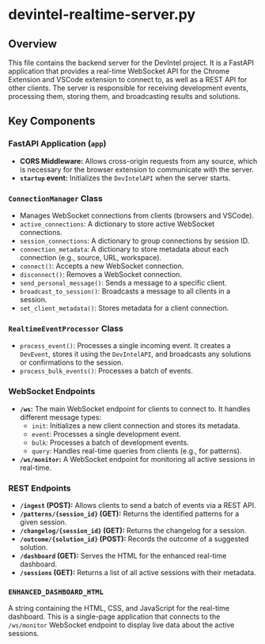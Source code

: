 # devintel-realtime-server.py

## Overview

This file contains the backend server for the DevIntel project. It is a FastAPI application that provides a real-time WebSocket API for the Chrome Extension and VSCode extension to connect to, as well as a REST API for other clients. The server is responsible for receiving development events, processing them, storing them, and broadcasting results and solutions.

## Key Components

### FastAPI Application (`app`)

- **CORS Middleware:** Allows cross-origin requests from any source, which is necessary for the browser extension to communicate with the server.
- **`startup` event:** Initializes the `DevIntelAPI` when the server starts.

### `ConnectionManager` Class

- Manages WebSocket connections from clients (browsers and VSCode).
- `active_connections`: A dictionary to store active WebSocket connections.
- `session_connections`: A dictionary to group connections by session ID.
- `connection_metadata`: A dictionary to store metadata about each connection (e.g., source, URL, workspace).
- `connect()`: Accepts a new WebSocket connection.
- `disconnect()`: Removes a WebSocket connection.
- `send_personal_message()`: Sends a message to a specific client.
- `broadcast_to_session()`: Broadcasts a message to all clients in a session.
- `set_client_metadata()`: Stores metadata for a client connection.

### `RealtimeEventProcessor` Class

- `process_event()`: Processes a single incoming event. It creates a `DevEvent`, stores it using the `DevIntelAPI`, and broadcasts any solutions or confirmations to the session.
- `process_bulk_events()`: Processes a batch of events.

### WebSocket Endpoints

- **`/ws`:** The main WebSocket endpoint for clients to connect to. It handles different message types:
    - `init`: Initializes a new client connection and stores its metadata.
    - `event`: Processes a single development event.
    - `bulk`: Processes a batch of development events.
    - `query`: Handles real-time queries from clients (e.g., for patterns).
- **`/ws/monitor`:** A WebSocket endpoint for monitoring all active sessions in real-time.

### REST Endpoints

- **`/ingest` (POST):** Allows clients to send a batch of events via a REST API.
- **`/patterns/{session_id}` (GET):** Returns the identified patterns for a given session.
- **`/changelog/{session_id}` (GET):** Returns the changelog for a session.
- **`/outcome/{solution_id}` (POST):** Records the outcome of a suggested solution.
- **`/dashboard` (GET):** Serves the HTML for the enhanced real-time dashboard.
- **`/sessions` (GET):** Returns a list of all active sessions with their metadata.

### `ENHANCED_DASHBOARD_HTML`

A string containing the HTML, CSS, and JavaScript for the real-time dashboard. This is a single-page application that connects to the `/ws/monitor` WebSocket endpoint to display live data about the active sessions.